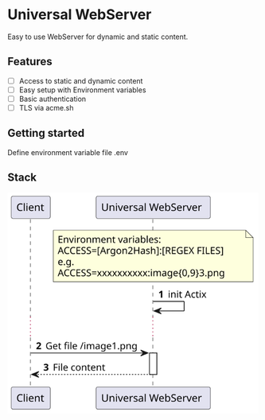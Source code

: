 # Universal WebServer

Easy to use WebServer for dynamic and static content.

## Features

* [ ] Access to static and dynamic content
* [ ] Easy setup with Environment variables
* [ ] Basic authentication
* [ ] TLS via acme.sh

## Getting started

Define environment variable file .env

## Stack

![Stack](doc/Example%20usage.svg)

